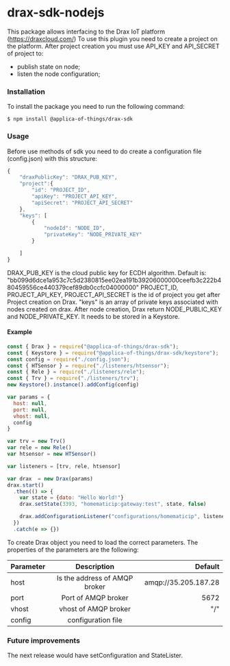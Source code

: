 # drax-sdk-nodejs

This package allows interfacing to the Drax IoT platform (https://draxcloud.com/)
To use this plugin you need to create a project on the platform. After project creation you must use API_KEY and API_SECRET of project to:
 - publish state on node;
 - listen the node configuration;
 
### Installation 
To install the package you need to run the following command:

`$ npm install @applica-of-things/drax-sdk`

### Usage 
Before use methods of sdk you need to do create a configuration file (config.json) with this structure:
```javascript
{
    "draxPublicKey": "DRAX_PUB_KEY",
    "project":{
        "id": "PROJECT_ID",
        "apiKey": "PROJECT_API_KEY",
        "apiSecret": "PROJECT_API_SECRET"
    },
    "keys": [
        {
            "nodeId": "NODE_ID",
            "privateKey": "NODE_PRIVATE_KEY"
        }

    ]
}
```
DRAX_PUB_KEY is the cloud public key for ECDH algorithm. Default is:
"bb099d6dce1a953c7c5d2380815ee02ea191b39206000000ceefb3c222b480459556ce440379cef89db0ccfc04000000"
PROJECT_ID, PROJECT_API_KEY, PROJECT_API_SECRET is the id of project you get after Project creation on Drax.
"keys" is an array of private keys associated with nodes created on drax. After node creation, Drax return NODE_PUBLIC_KEY and NODE_PRIVATE_KEY. It needs to be stored in a Keystore.

#### Example 
```javascript
const { Drax } = require("@applica-of-things/drax-sdk");
const { Keystore } = require("@applica-of-things/drax-sdk/keystore");
const config = require("./config.json");
const { HTSensor } = require("./listeners/htsensor");
const { Rele } = require("./listeners/rele");
const { Trv } = require("./listeners/trv");
new Keystore().instance().addConfig(config)

var params = {
  host: null,
  port: null,
  vhost: null,
  config
}

var trv = new Trv()
var rele = new Rele()
var htsensor = new HTSensor()

var listeners = [trv, rele, htsensor]

var drax  = new Drax(params)
drax.start()
  .then(() => {
    var state = {dato: "Hello World!"}
    drax.setState(3393, "homematicip:gateway:test", state, false)

    drax.addConfigurationListener("configurations/homematicip", listeners)
  })
  .catch(e => {})
```

To create Drax object you need to load the correct parameters. The properties of the parameters are the following:
                    
| Parameter  | Description  | Default|
| :------------ |:---------------:| -----:|
|host     | Is the address of AMQP broker | amqp://35.205.187.28 |
| port      | Port of AMQP broker        |  5672 |
| vhost | vhost of AMQP broker       | "/" |
| config | configuration file  |  |
                    

### Future improvements
The next release would have setConfiguration and StateLister.